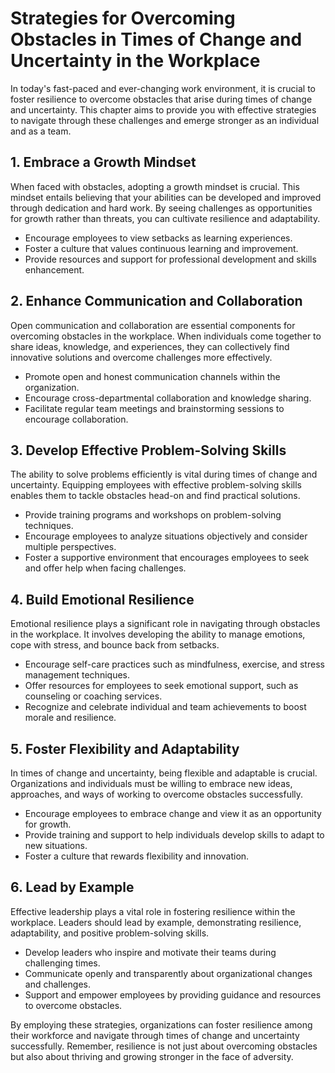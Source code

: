 # Strategies for Overcoming Obstacles in Times of Change and Uncertainty in the Workplace

In today's fast-paced and ever-changing work environment, it is crucial to foster resilience to overcome obstacles that arise during times of change and uncertainty. This chapter aims to provide you with effective strategies to navigate through these challenges and emerge stronger as an individual and as a team.

## 1\. Embrace a Growth Mindset

When faced with obstacles, adopting a growth mindset is crucial. This mindset entails believing that your abilities can be developed and improved through dedication and hard work. By seeing challenges as opportunities for growth rather than threats, you can cultivate resilience and adaptability.

- Encourage employees to view setbacks as learning experiences.
- Foster a culture that values continuous learning and improvement.
- Provide resources and support for professional development and skills enhancement.

## 2\. Enhance Communication and Collaboration

Open communication and collaboration are essential components for overcoming obstacles in the workplace. When individuals come together to share ideas, knowledge, and experiences, they can collectively find innovative solutions and overcome challenges more effectively.

- Promote open and honest communication channels within the organization.
- Encourage cross-departmental collaboration and knowledge sharing.
- Facilitate regular team meetings and brainstorming sessions to encourage collaboration.

## 3\. Develop Effective Problem-Solving Skills

The ability to solve problems efficiently is vital during times of change and uncertainty. Equipping employees with effective problem-solving skills enables them to tackle obstacles head-on and find practical solutions.

- Provide training programs and workshops on problem-solving techniques.
- Encourage employees to analyze situations objectively and consider multiple perspectives.
- Foster a supportive environment that encourages employees to seek and offer help when facing challenges.

## 4\. Build Emotional Resilience

Emotional resilience plays a significant role in navigating through obstacles in the workplace. It involves developing the ability to manage emotions, cope with stress, and bounce back from setbacks.

- Encourage self-care practices such as mindfulness, exercise, and stress management techniques.
- Offer resources for employees to seek emotional support, such as counseling or coaching services.
- Recognize and celebrate individual and team achievements to boost morale and resilience.

## 5\. Foster Flexibility and Adaptability

In times of change and uncertainty, being flexible and adaptable is crucial. Organizations and individuals must be willing to embrace new ideas, approaches, and ways of working to overcome obstacles successfully.

- Encourage employees to embrace change and view it as an opportunity for growth.
- Provide training and support to help individuals develop skills to adapt to new situations.
- Foster a culture that rewards flexibility and innovation.

## 6\. Lead by Example

Effective leadership plays a vital role in fostering resilience within the workplace. Leaders should lead by example, demonstrating resilience, adaptability, and positive problem-solving skills.

- Develop leaders who inspire and motivate their teams during challenging times.
- Communicate openly and transparently about organizational changes and challenges.
- Support and empower employees by providing guidance and resources to overcome obstacles.

By employing these strategies, organizations can foster resilience among their workforce and navigate through times of change and uncertainty successfully. Remember, resilience is not just about overcoming obstacles but also about thriving and growing stronger in the face of adversity.
